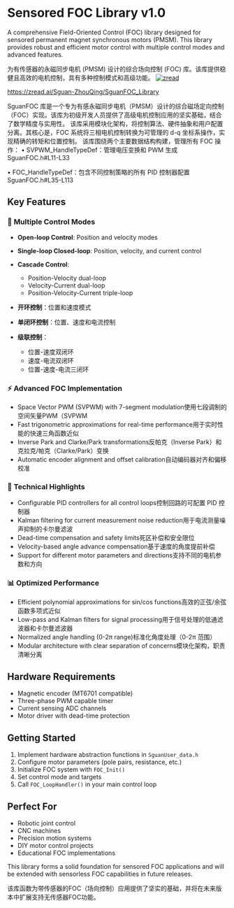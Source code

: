 # Sensored FOC Library v1.0

A comprehensive Field-Oriented Control (FOC) library designed for sensored permanent magnet synchronous motors (PMSM). This library provides robust and efficient motor control with multiple control modes and advanced features.

为有传感器的永磁同步电机 (PMSM) 设计的综合场向控制 (FOC) 库。该库提供稳健且高效的电机控制，具有多种控制模式和高级功能。
[![zread](https://img.shields.io/badge/Ask_Zread-_.svg?style=flat&color=00b0aa&labelColor=000000&logo=data%3Aimage%2Fsvg%2Bxml%3Bbase64%2CPHN2ZyB3aWR0aD0iMTYiIGhlaWdodD0iMTYiIHZpZXdCb3g9IjAgMCAxNiAxNiIgZmlsbD0ibm9uZSIgeG1sbnM9Imh0dHA6Ly93d3cudzMub3JnLzIwMDAvc3ZnIj4KPHBhdGggZD0iTTQuOTYxNTYgMS42MDAxSDIuMjQxNTZDMS44ODgxIDEuNjAwMSAxLjYwMTU2IDEuODg2NjQgMS42MDE1NiAyLjI0MDFWNC45NjAxQzEuNjAxNTYgNS4zMTM1NiAxLjg4ODEgNS42MDAxIDIuMjQxNTYgNS42MDAxSDQuOTYxNTZDNS4zMTUwMiA1LjYwMDEgNS42MDE1NiA1LjMxMzU2IDUuNjAxNTYgNC45NjAxVjIuMjQwMUM1LjYwMTU2IDEuODg2NjQgNS4zMTUwMiAxLjYwMDEgNC45NjE1NiAxLjYwMDFaIiBmaWxsPSIjZmZmIi8%2BCjxwYXRoIGQ9Ik00Ljk2MTU2IDEwLjM5OTlIMi4yNDE1NkMxLjg4ODEgMTAuMzk5OSAxLjYwMTU2IDEwLjY4NjQgMS42MDE1NiAxMS4wMzk5VjEzLjc1OTlDMS42MDE1NiAxNC4xMTM0IDEuODg4MSAxNC4zOTk5IDIuMjQxNTYgMTQuMzk5OUg0Ljk2MTU2QzUuMzE1MDIgMTQuMzk5OSA1LjYwMTU2IDE0LjExMzQgNS42MDE1NiAxMy43NTk5VjExLjAzOTlDNS42MDE1NiAxMC42ODY0IDUuMzE1MDIgMTAuMzk5OSA0Ljk2MTU2IDEwLjM5OTlaIiBmaWxsPSIjZmZmIi8%2BCjxwYXRoIGQ9Ik0xMy43NTg0IDEuNjAwMUgxMS4wMzg0QzEwLjY4NSAxLjYwMDEgMTAuMzk4NCAxLjg4NjY0IDEwLjM5ODQgMi4yNDAxVjQuOTYwMUMxMC4zOTg0IDUuMzEzNTYgMTAuNjg1IDUuNjAwMSAxMS4wMzg0IDUuNjAwMUgxMy43NTg0QzE0LjExMTkgNS42MDAxIDE0LjM5ODQgNS4zMTM1NiAxNC4zOTg0IDQuOTYwMVYyLjI0MDFDMTQuMzk4NCAxLjg4NjY0IDE0LjExMTkgMS42MDAxIDEzLjc1ODQgMS42MDAxWiIgZmlsbD0iI2ZmZiIvPgo8cGF0aCBkPSJNNCAxMkwxMiA0TDQgMTJaIiBmaWxsPSIjZmZmIi8%2BCjxwYXRoIGQ9Ik00IDEyTDEyIDQiIHN0cm9rZT0iI2ZmZiIgc3Ryb2tlLXdpZHRoPSIxLjUiIHN0cm9rZS1saW5lY2FwPSJyb3VuZCIvPgo8L3N2Zz4K&logoColor=ffffff)](https://zread.ai/Sguan-ZhouQing/SguanFOC_Library)

https://zread.ai/Sguan-ZhouQing/SguanFOC_Library

SguanFOC 库是一个专为有感永磁同步电机（PMSM）设计的综合磁场定向控制（FOC）实现。该库为初级开发人员提供了高级电机控制应用的坚实基础，结合了数学精度与实用性。
该库采用模块化架构，将控制算法、硬件抽象和用户配置分离。其核心是，FOC 系统将三相电机控制转换为可管理的 d-q 坐标系操作，实现精确的转矩和位置控制。
该库围绕两个主要数据结构构建，管理所有 FOC 操作：
• SVPWM_HandleTypeDef：管理电压变换和 PWM 生成 SguanFOC.h#L11-L33

• FOC_HandleTypeDef：包含不同控制策略的所有 PID 控制器配置 SguanFOC.h#L35-L113

## Key Features

### 🎯 **Multiple Control Modes**
- **Open-loop Control**: Position and velocity modes
- **Single-loop Closed-loop**: Position, velocity, and current control
- **Cascade Control**: 
  - Position-Velocity dual-loop
  - Velocity-Current dual-loop  
  - Position-Velocity-Current triple-loop
 
- **开环控制**：位置和速度模式
- **单闭环控制**：位置、速度和电流控制
- **级联控制**：
  - 位置-速度双闭环
  - 速度-电流双闭环
  - 位置-速度-电流三闭环

### ⚡ **Advanced FOC Implementation**
- Space Vector PWM (SVPWM) with 7-segment modulation使用七段调制的空间矢量PWM（SVPWM
- Fast trigonometric approximations for real-time performance用于实时性能的快速三角函数近似
- Inverse Park and Clarke/Park transformations反帕克（Inverse Park）和克拉克/帕克（Clarke/Park）变换
- Automatic encoder alignment and offset calibration自动编码器对齐和偏移校准

### 🔧 **Technical Highlights**
- Configurable PID controllers for all control loops控制回路的可配置 PID 控制器
- Kalman filtering for current measurement noise reduction用于电流测量噪声抑制的卡尔曼滤波
- Dead-time compensation and safety limits死区补偿和安全限位
- Velocity-based angle advance compensation基于速度的角度提前补偿
- Support for different motor parameters and directions支持不同的电机参数和方向

### 📊 **Optimized Performance**
- Efficient polynomial approximations for sin/cos functions高效的正弦/余弦函数多项式近似
- Low-pass and Kalman filters for signal processing用于信号处理的低通滤波器和卡尔曼滤波器
- Normalized angle handling (0-2π range)标准化角度处理（0-2π 范围）
- Modular architecture with clear separation of concerns模块化架构，职责清晰分离

## Hardware Requirements
- Magnetic encoder (MT6701 compatible)
- Three-phase PWM capable timer
- Current sensing ADC channels
- Motor driver with dead-time protection

## Getting Started
1. Implement hardware abstraction functions in `SguanUser_data.h`
2. Configure motor parameters (pole pairs, resistance, etc.)
3. Initialize FOC system with `FOC_Init()`
4. Set control mode and targets
5. Call `FOC_LoopHandler()` in your main control loop

## Perfect For
- Robotic joint control
- CNC machines
- Precision motion systems
- DIY motor control projects
- Educational FOC implementations

This library forms a solid foundation for sensored FOC applications and will be extended with sensorless FOC capabilities in future releases.

该库函数为带传感器的FOC（场向控制）应用提供了坚实的基础，并将在未来版本中扩展支持无传感器FOC功能。
